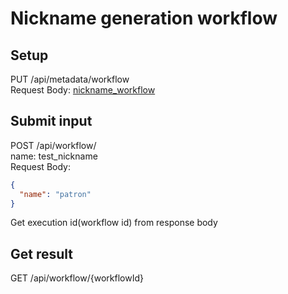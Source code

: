 # Nickname generation workflow

## Setup
PUT /api/metadata/workflow  
Request Body: [nickname_workflow](src\main\resources\nickname_workflow.json)

## Submit input
POST /api/workflow/  
name: test_nickname  
Request Body:  
```json
{
  "name": "patron"
}
```
Get execution id(workflow id) from response body

## Get result
GET /api/workflow/{workflowId}

